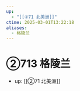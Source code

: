 ```yaml
---
up:
  - "[[②71 北美洲]]"
ctime: 2025-03-01T13:22:18
aliases:
  - 格陵兰
---
```


# ②713 格陵兰

- up: [[②71 北美洲]]

